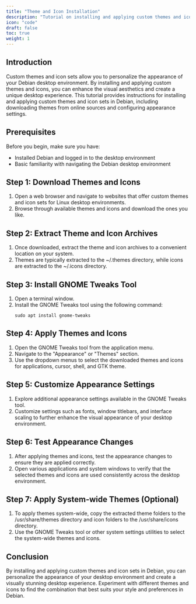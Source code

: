 ```yaml
---
title: "Theme and Icon Installation"
description: "Tutorial on installing and applying custom themes and icon sets in Debian, including downloading themes from online sources and configuring appearance settings."
icon: "code"
draft: false
toc: true
weight: 1
---
```


## Introduction

Custom themes and icon sets allow you to personalize the appearance of your Debian desktop environment. By installing and applying custom themes and icons, you can enhance the visual aesthetics and create a unique desktop experience. This tutorial provides instructions for installing and applying custom themes and icon sets in Debian, including downloading themes from online sources and configuring appearance settings.

## Prerequisites

Before you begin, make sure you have:

- Installed Debian and logged in to the desktop environment
- Basic familiarity with navigating the Debian desktop environment

## Step 1: Download Themes and Icons

1. Open a web browser and navigate to websites that offer custom themes and icon sets for Linux desktop environments.
2. Browse through available themes and icons and download the ones you like.

## Step 2: Extract Theme and Icon Archives

1. Once downloaded, extract the theme and icon archives to a convenient location on your system.
2. Themes are typically extracted to the ~/.themes directory, while icons are extracted to the ~/.icons directory.

## Step 3: Install GNOME Tweaks Tool

1. Open a terminal window.
2. Install the GNOME Tweaks tool using the following command:
   ```
   sudo apt install gnome-tweaks
   ```

## Step 4: Apply Themes and Icons

1. Open the GNOME Tweaks tool from the application menu.
2. Navigate to the "Appearance" or "Themes" section.
3. Use the dropdown menus to select the downloaded themes and icons for applications, cursor, shell, and GTK theme.

## Step 5: Customize Appearance Settings

1. Explore additional appearance settings available in the GNOME Tweaks tool.
2. Customize settings such as fonts, window titlebars, and interface scaling to further enhance the visual appearance of your desktop environment.

## Step 6: Test Appearance Changes

1. After applying themes and icons, test the appearance changes to ensure they are applied correctly.
2. Open various applications and system windows to verify that the selected themes and icons are used consistently across the desktop environment.

## Step 7: Apply System-wide Themes (Optional)

1. To apply themes system-wide, copy the extracted theme folders to the /usr/share/themes directory and icon folders to the /usr/share/icons directory.
2. Use the GNOME Tweaks tool or other system settings utilities to select the system-wide themes and icons.

## Conclusion

By installing and applying custom themes and icon sets in Debian, you can personalize the appearance of your desktop environment and create a visually stunning desktop experience. Experiment with different themes and icons to find the combination that best suits your style and preferences in Debian.
